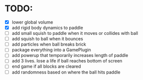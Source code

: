 # TODO:

- [x] lower global volume
- [x] add rigid body dynamics to paddle
- [ ] add small squish to paddle when it moves or collides with ball
- [ ] add squish to ball when it bounces
- [ ] add particles when ball breaks brick
- [ ] package everything into a GamePlugin
- [ ] add powerup that temporarily increases length of paddle
- [ ] add 3 lives. lose a life if ball reaches bottom of screen
- [ ] end game if all blocks are cleared
- [ ] add randomness based on where the ball hits paddle
